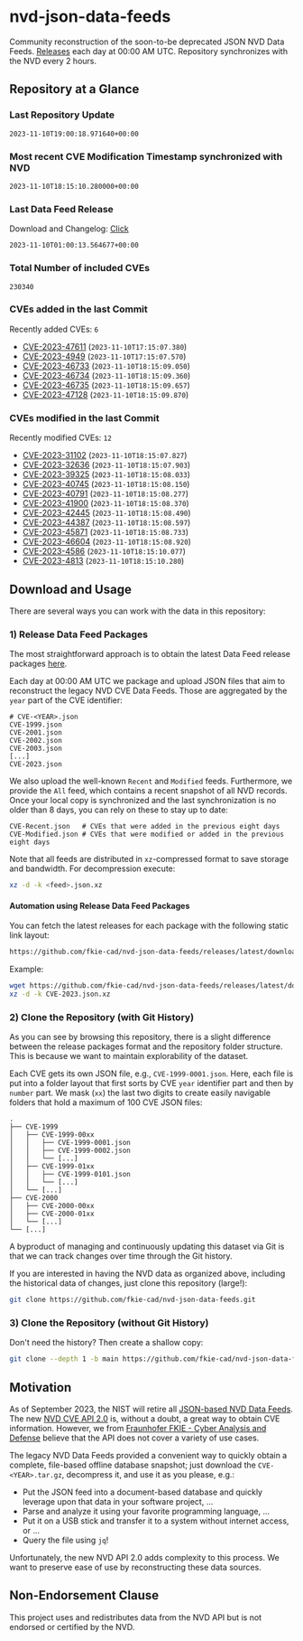 # nvd-json-data-feeds

Community reconstruction of the soon-to-be deprecated JSON NVD Data Feeds. 
[Releases](https://github.com/fkie-cad/nvd-json-data-feeds/releases/latest) each day at 00:00 AM UTC.
Repository synchronizes with the NVD every 2 hours.

## Repository at a Glance

### Last Repository Update

```plain
2023-11-10T19:00:18.971640+00:00
```

### Most recent CVE Modification Timestamp synchronized with NVD

```plain
2023-11-10T18:15:10.280000+00:00
```

### Last Data Feed Release

Download and Changelog: [Click](https://github.com/fkie-cad/nvd-json-data-feeds/releases/latest)

```plain
2023-11-10T01:00:13.564677+00:00
```

### Total Number of included CVEs

```plain
230340
```

### CVEs added in the last Commit

Recently added CVEs: `6`

* [CVE-2023-47611](CVE-2023/CVE-2023-476xx/CVE-2023-47611.json) (`2023-11-10T17:15:07.380`)
* [CVE-2023-4949](CVE-2023/CVE-2023-49xx/CVE-2023-4949.json) (`2023-11-10T17:15:07.570`)
* [CVE-2023-46733](CVE-2023/CVE-2023-467xx/CVE-2023-46733.json) (`2023-11-10T18:15:09.050`)
* [CVE-2023-46734](CVE-2023/CVE-2023-467xx/CVE-2023-46734.json) (`2023-11-10T18:15:09.360`)
* [CVE-2023-46735](CVE-2023/CVE-2023-467xx/CVE-2023-46735.json) (`2023-11-10T18:15:09.657`)
* [CVE-2023-47128](CVE-2023/CVE-2023-471xx/CVE-2023-47128.json) (`2023-11-10T18:15:09.870`)


### CVEs modified in the last Commit

Recently modified CVEs: `12`

* [CVE-2023-31102](CVE-2023/CVE-2023-311xx/CVE-2023-31102.json) (`2023-11-10T18:15:07.827`)
* [CVE-2023-32636](CVE-2023/CVE-2023-326xx/CVE-2023-32636.json) (`2023-11-10T18:15:07.903`)
* [CVE-2023-39325](CVE-2023/CVE-2023-393xx/CVE-2023-39325.json) (`2023-11-10T18:15:08.033`)
* [CVE-2023-40745](CVE-2023/CVE-2023-407xx/CVE-2023-40745.json) (`2023-11-10T18:15:08.150`)
* [CVE-2023-40791](CVE-2023/CVE-2023-407xx/CVE-2023-40791.json) (`2023-11-10T18:15:08.277`)
* [CVE-2023-41900](CVE-2023/CVE-2023-419xx/CVE-2023-41900.json) (`2023-11-10T18:15:08.370`)
* [CVE-2023-42445](CVE-2023/CVE-2023-424xx/CVE-2023-42445.json) (`2023-11-10T18:15:08.490`)
* [CVE-2023-44387](CVE-2023/CVE-2023-443xx/CVE-2023-44387.json) (`2023-11-10T18:15:08.597`)
* [CVE-2023-45871](CVE-2023/CVE-2023-458xx/CVE-2023-45871.json) (`2023-11-10T18:15:08.733`)
* [CVE-2023-46604](CVE-2023/CVE-2023-466xx/CVE-2023-46604.json) (`2023-11-10T18:15:08.920`)
* [CVE-2023-4586](CVE-2023/CVE-2023-45xx/CVE-2023-4586.json) (`2023-11-10T18:15:10.077`)
* [CVE-2023-4813](CVE-2023/CVE-2023-48xx/CVE-2023-4813.json) (`2023-11-10T18:15:10.280`)


## Download and Usage

There are several ways you can work with the data in this repository:

### 1) Release Data Feed Packages

The most straightforward approach is to obtain the latest Data Feed release packages [here](https://github.com/fkie-cad/nvd-json-data-feeds/releases/latest).

Each day at 00:00 AM UTC we package and upload JSON files that aim to reconstruct the legacy NVD CVE Data Feeds.
Those are aggregated by the `year` part of the CVE identifier:

```
# CVE-<YEAR>.json
CVE-1999.json
CVE-2001.json
CVE-2002.json
CVE-2003.json
[...]
CVE-2023.json
```

We also upload the well-known `Recent` and `Modified` feeds.
Furthermore, we provide the `All` feed, which contains a recent snapshot of all NVD records.
Once your local copy is synchronized and the last synchronization is no older than 8 days, you can rely on these to stay up to date:

```plain
CVE-Recent.json   # CVEs that were added in the previous eight days
CVE-Modified.json # CVEs that were modified or added in the previous eight days
```

Note that all feeds are distributed in `xz`-compressed format to save storage and bandwidth.
For decompression execute:

```sh
xz -d -k <feed>.json.xz
```


#### Automation using Release Data Feed Packages

You can fetch the latest releases for each package with the following static link layout:

```sh
https://github.com/fkie-cad/nvd-json-data-feeds/releases/latest/download/CVE-<YEAR>.json.xz
```

Example:

```sh
wget https://github.com/fkie-cad/nvd-json-data-feeds/releases/latest/download/CVE-2023.json.xz
xz -d -k CVE-2023.json.xz
```

### 2) Clone the Repository (with Git History)

As you can see by browsing this repository, there is a slight difference between the release packages format and the repository folder structure.
This is because we want to maintain explorability of the dataset.

Each CVE gets its own JSON file, e.g., `CVE-1999-0001.json`.
Here, each file is put into a folder layout that first sorts by CVE `year` identifier part and then by `number` part.
We mask (`xx`) the last two digits to create easily navigable folders that hold a maximum of 100 CVE JSON files:

```plain
.
├── CVE-1999
│   ├── CVE-1999-00xx
│   │   ├── CVE-1999-0001.json
│   │   ├── CVE-1999-0002.json
│   │   └── [...]
│   ├── CVE-1999-01xx
│   │   ├── CVE-1999-0101.json
│   │   └── [...]
│   └── [...]
├── CVE-2000
│   ├── CVE-2000-00xx
│   ├── CVE-2000-01xx
│   └── [...]
└── [...]
```

A byproduct of managing and continuously updating this dataset via Git is that we can track changes over time through the Git history.

If you are interested in having the NVD data as organized above, including the historical data of changes, just clone this repository (large!):

```sh
git clone https://github.com/fkie-cad/nvd-json-data-feeds.git
```

### 3) Clone the Repository (without Git History)

Don't need the history? Then create a shallow copy:

```sh
git clone --depth 1 -b main https://github.com/fkie-cad/nvd-json-data-feeds.git
```

## Motivation

As of September 2023, the NIST will retire all [JSON-based NVD Data Feeds](https://nvd.nist.gov/vuln/data-feeds#divRetirementBanner-1).
The new [NVD CVE API 2.0](https://nvd.nist.gov/developers/vulnerabilities) is, without a doubt, a great way to obtain CVE information.
However, we from [Fraunhofer FKIE - Cyber Analysis and Defense](https://www.fkie.fraunhofer.de/en/departments/cad.html) believe that the API does not cover a variety of use cases.

The legacy NVD Data Feeds provided a convenient way to quickly obtain a complete, file-based offline database snapshot; just download the `CVE-<YEAR>.tar.gz`, decompress it, and use it as you please, e.g.:

* Put the JSON feed into a document-based database and quickly leverage upon that data in your software project, ...
* Parse and analyze it using your favorite programming language, ...
* Put it on a USB stick and transfer it to a system without internet access, or ...
* Query the file using `jq`!

Unfortunately, the new NVD API 2.0 adds complexity to this process.
We want to preserve ease of use by reconstructing these data sources.

## Non-Endorsement Clause

This project uses and redistributes data from the NVD API but is not endorsed or certified by the NVD.